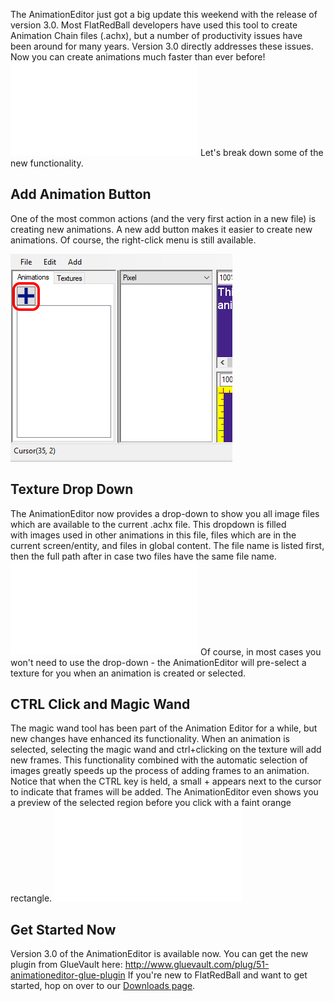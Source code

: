 The AnimationEditor just got a big update this weekend with the release of version 3.0. Most FlatRedBall developers have used this tool to create Animation Chain files (.achx), but a number of productivity issues have been around for many years. Version 3.0 directly addresses these issues. Now you can create animations much faster than ever before! [![](/wp-content/uploads/2018/03/2018-03-25_11-39-43.gif.md)](/wp-content/uploads/2018/03/2018-03-25_11-39-43.gif.md) Let's break down some of the new functionality.

## Add Animation Button

One of the most common actions (and the very first action in a new file) is creating new animations. A new add button makes it easier to create new animations. Of course, the right-click menu is still available.

![](/media/2018-03-img_5ab7df93040af.png)

## Texture Drop Down

The AnimationEditor now provides a drop-down to show you all image files which are available to the current .achx file. This dropdown is filled with images used in other animations in this file, files which are in the current screen/entity, and files in global content. The file name is listed first, then the full path after in case two files have the same file name. [![](/wp-content/uploads/2018/03/2018-03-25_11-47-01.gif.md)](/wp-content/uploads/2018/03/2018-03-25_11-47-01.gif.md) Of course, in most cases you won't need to use the drop-down - the AnimationEditor will pre-select a texture for you when an animation is created or selected.

## CTRL Click and Magic Wand

The magic wand tool has been part of the Animation Editor for a while, but new changes have enhanced its functionality. When an animation is selected, selecting the magic wand and ctrl+clicking on the texture will add new frames. This functionality combined with the automatic selection of images greatly speeds up the process of adding frames to an animation. Notice that when the CTRL key is held, a small + appears next to the cursor to indicate that frames will be added. The AnimationEditor even shows you a preview of the selected region before you click with a faint orange rectangle. [![](/wp-content/uploads/2018/03/2018-03-25_11-50-34.gif.md)](/wp-content/uploads/2018/03/2018-03-25_11-50-34.gif.md)

## Get Started Now

Version 3.0 of the AnimationEditor is available now. You can get the new plugin from GlueVault here: <http://www.gluevault.com/plug/51-animationeditor-glue-plugin> If you're new to FlatRedBall and want to get started, hop on over to our [Downloads page](/download/.md).
